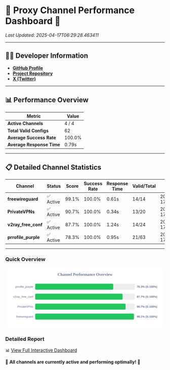 # 🌟 Proxy Channel Performance Dashboard 🌟

_Last Updated: 2025-04-17T06:29:28.463411_

---

## 👩‍💻 Developer Information

- **[GitHub Profile](https://github.com/4n0nymou3)**  
- **[Project Repository](https://github.com/4n0nymou3/multi-proxy-config-fetcher)**  
- **[X (Twitter)](https://x.com/4n0nymou3)**  

---

## 📊 Performance Overview

| Metric                | Value       |
|-----------------------|-------------|
| **Active Channels**   | 4 / 4       |
| **Total Valid Configs** | 62          |
| **Average Success Rate** | 100.0%      |
| **Average Response Time** | 0.79s       |

---

## 📋 Detailed Channel Statistics

| Channel          | Status     | Score  | Success Rate | Response Time | Valid/Total | Last Success               |
|------------------|------------|--------|--------------|---------------|-------------|----------------------------|
| **freewireguard**  | ✅ Active  | 99.1%  | 100.0% | 0.61s         | 14/14       | 2025-04-17T06:29:28.461535 |
| **PrivateVPNs**  | ✅ Active  | 90.7%  | 100.0% | 0.34s         | 13/20       | 2025-04-17T06:29:27.822851 |
| **v2ray_free_conf**  | ✅ Active  | 87.7%  | 100.0% | 1.24s         | 14/24       | 2025-04-17T06:29:27.448422 |
| **prrofile_purple**  | ✅ Active  | 78.3%  | 100.0% | 0.95s         | 21/63       | 2025-04-17T06:29:26.140058 |

---

### Quick Overview
<div align="center">
  <a href="https://raw.githubusercontent.com/nullluser/NullRepo/refs/heads/main/assets/channel_stats_chart.svg">
    <img src="https://raw.githubusercontent.com/nullluser/NullRepo/refs/heads/main/assets/channel_stats_chart.svg" alt="Source Performance Statistics" width="800">
  </a>
</div>

### Detailed Report
📊 [View Full Interactive Dashboard](https://htmlpreview.github.io/?https://github.com/nullluser/NullRepo/blob/main/assets/performance_report.html)

🎉 **All channels are currently active and performing optimally!** 🎉
